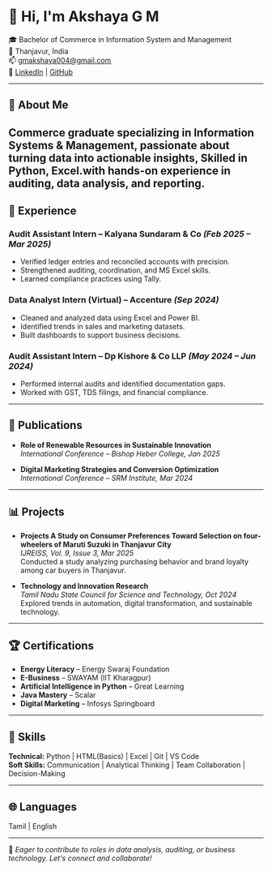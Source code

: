 # 👋 Hi, I'm Akshaya G M

🎓 Bachelor of Commerce in Information System and Management  
📍 Thanjavur, India  
📫 [gmakshaya004@gmail.com](mailto:gmakshaya004@gmail.com)  
🔗 [LinkedIn](https://www.linkedin.com/in/gmakshaya/) | [GitHub](https://github.com/yourusername)

---

## 🚀 About Me

Commerce graduate specializing in Information Systems & Management, passionate about turning data into actionable insights, 
Skilled in Python, Excel.with hands-on experience in auditing, data analysis, and reporting.
---

## 💼 Experience

### Audit Assistant Intern – Kalyana Sundaram & Co _(Feb 2025 – Mar 2025)_
- Verified ledger entries and reconciled accounts with precision.
- Strengthened auditing, coordination, and MS Excel skills.
- Learned compliance practices using Tally.

### Data Analyst Intern (Virtual) – Accenture _(Sep 2024)_
- Cleaned and analyzed data using Excel and Power BI.
- Identified trends in sales and marketing datasets.
- Built dashboards to support business decisions.

### Audit Assistant Intern – Dp Kishore & Co LLP _(May 2024 – Jun 2024)_
- Performed internal audits and identified documentation gaps.
- Worked with GST, TDS filings, and financial compliance.

---

## 📝 Publications

- **Role of Renewable Resources in Sustainable Innovation**  
  _International Conference – Bishop Heber College, Jan 2025_

- **Digital Marketing Strategies and Conversion Optimization**  
  _International Conference – SRM Institute, Mar 2024_

---

## 📊 Projects

- **Projects
  A Study on Consumer Preferences Toward Selection on four-wheelers of Maruti Suzuki in Thanjavur City**  
  _IJREISS, Vol. 9, Issue 3, Mar 2025_  
  Conducted a study analyzing purchasing behavior and brand loyalty among car buyers in Thanjavur.

- **Technology and Innovation Research**  
  _Tamil Nadu State Council for Science and Technology, Oct 2024_  
  Explored trends in automation, digital transformation, and sustainable technology.

---

## 🏆 Certifications

- **Energy Literacy** – Energy Swaraj Foundation  
- **E-Business** – SWAYAM (IIT Kharagpur)  
- **Artificial Intelligence in Python** – Great Learning  
- **Java Mastery** – Scalar  
- **Digital Marketing** – Infosys Springboard  

---

## 🧠 Skills

**Technical:** Python | HTML(Basics) | Excel | Git | VS Code  
**Soft Skills:** Communication | Analytical Thinking | Team Collaboration | Decision-Making  

---

## 🌐 Languages

 Tamil | English

---

📌 _Eager to contribute to roles in data analysis, auditing, or business technology. Let's connect and collaborate!_
